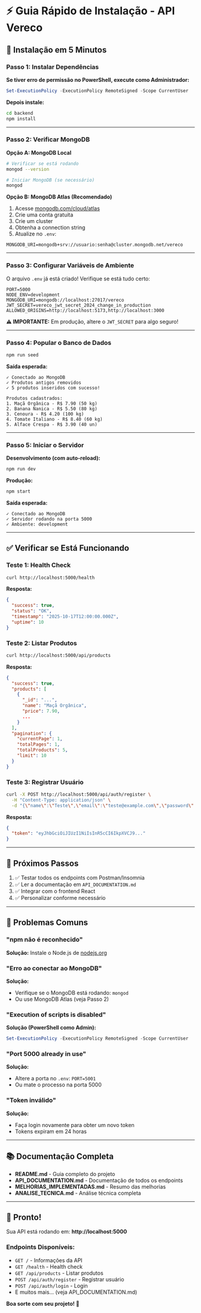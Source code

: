 # ⚡ Guia Rápido de Instalação - API Vereco

## 🚀 Instalação em 5 Minutos

### Passo 1: Instalar Dependências

**Se tiver erro de permissão no PowerShell, execute como Administrador:**
```powershell
Set-ExecutionPolicy -ExecutionPolicy RemoteSigned -Scope CurrentUser
```

**Depois instale:**
```bash
cd backend
npm install
```

---

### Passo 2: Verificar MongoDB

**Opção A: MongoDB Local**
```bash
# Verificar se está rodando
mongod --version

# Iniciar MongoDB (se necessário)
mongod
```

**Opção B: MongoDB Atlas (Recomendado)**
1. Acesse [mongodb.com/cloud/atlas](https://www.mongodb.com/cloud/atlas)
2. Crie uma conta gratuita
3. Crie um cluster
4. Obtenha a connection string
5. Atualize no `.env`:
```env
MONGODB_URI=mongodb+srv://usuario:senha@cluster.mongodb.net/vereco
```

---

### Passo 3: Configurar Variáveis de Ambiente

O arquivo `.env` já está criado! Verifique se está tudo certo:

```env
PORT=5000
NODE_ENV=development
MONGODB_URI=mongodb://localhost:27017/vereco
JWT_SECRET=vereco_jwt_secret_2024_change_in_production
ALLOWED_ORIGINS=http://localhost:5173,http://localhost:3000
```

**⚠️ IMPORTANTE:** Em produção, altere o `JWT_SECRET` para algo seguro!

---

### Passo 4: Popular o Banco de Dados

```bash
npm run seed
```

**Saída esperada:**
```
✓ Conectado ao MongoDB
✓ Produtos antigos removidos
✓ 5 produtos inseridos com sucesso!

Produtos cadastrados:
1. Maçã Orgânica - R$ 7.90 (50 kg)
2. Banana Nanica - R$ 5.50 (80 kg)
3. Cenoura - R$ 4.20 (100 kg)
4. Tomate Italiano - R$ 8.40 (60 kg)
5. Alface Crespa - R$ 3.90 (40 un)
```

---

### Passo 5: Iniciar o Servidor

**Desenvolvimento (com auto-reload):**
```bash
npm run dev
```

**Produção:**
```bash
npm start
```

**Saída esperada:**
```
✓ Conectado ao MongoDB
✓ Servidor rodando na porta 5000
✓ Ambiente: development
```

---

## ✅ Verificar se Está Funcionando

### Teste 1: Health Check
```bash
curl http://localhost:5000/health
```

**Resposta:**
```json
{
  "success": true,
  "status": "OK",
  "timestamp": "2025-10-17T12:00:00.000Z",
  "uptime": 10
}
```

### Teste 2: Listar Produtos
```bash
curl http://localhost:5000/api/products
```

**Resposta:**
```json
{
  "success": true,
  "products": [
    {
      "_id": "...",
      "name": "Maçã Orgânica",
      "price": 7.90,
      ...
    }
  ],
  "pagination": {
    "currentPage": 1,
    "totalPages": 1,
    "totalProducts": 5,
    "limit": 10
  }
}
```

### Teste 3: Registrar Usuário
```bash
curl -X POST http://localhost:5000/api/auth/register \
  -H "Content-Type: application/json" \
  -d "{\"name\":\"Teste\",\"email\":\"teste@example.com\",\"password\":\"senha123\"}"
```

**Resposta:**
```json
{
  "token": "eyJhbGciOiJIUzI1NiIsInR5cCI6IkpXVCJ9..."
}
```

---

## 🎯 Próximos Passos

1. ✅ Testar todos os endpoints com Postman/Insomnia
2. ✅ Ler a documentação em `API_DOCUMENTATION.md`
3. ✅ Integrar com o frontend React
4. ✅ Personalizar conforme necessário

---

## 🐛 Problemas Comuns

### "npm não é reconhecido"
**Solução:** Instale o Node.js de [nodejs.org](https://nodejs.org/)

### "Erro ao conectar ao MongoDB"
**Solução:** 
- Verifique se o MongoDB está rodando: `mongod`
- Ou use MongoDB Atlas (veja Passo 2)

### "Execution of scripts is disabled"
**Solução (PowerShell como Admin):**
```powershell
Set-ExecutionPolicy -ExecutionPolicy RemoteSigned -Scope CurrentUser
```

### "Port 5000 already in use"
**Solução:** 
- Altere a porta no `.env`: `PORT=5001`
- Ou mate o processo na porta 5000

### "Token inválido"
**Solução:** 
- Faça login novamente para obter um novo token
- Tokens expiram em 24 horas

---

## 📚 Documentação Completa

- **README.md** - Guia completo do projeto
- **API_DOCUMENTATION.md** - Documentação de todos os endpoints
- **MELHORIAS_IMPLEMENTADAS.md** - Resumo das melhorias
- **ANALISE_TECNICA.md** - Análise técnica completa

---

## 🎉 Pronto!

Sua API está rodando em: **http://localhost:5000**

### Endpoints Disponíveis:
- `GET /` - Informações da API
- `GET /health` - Health check
- `GET /api/products` - Listar produtos
- `POST /api/auth/register` - Registrar usuário
- `POST /api/auth/login` - Login
- E muitos mais... (veja API_DOCUMENTATION.md)

**Boa sorte com seu projeto! 🚀**
